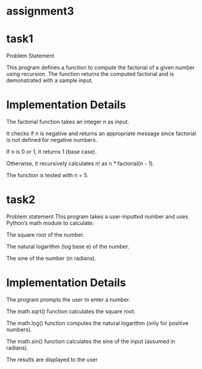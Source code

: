 # assignment3
# task1
Problem Statement

This program defines a function to compute the factorial of a given number using recursion. The function returns the computed factorial and is demonstrated with a sample input.

# Implementation Details

The factorial function takes an integer n as input.

It checks if n is negative and returns an appropriate message since factorial is not defined for negative numbers.

If n is 0 or 1, it returns 1 (base case).

Otherwise, it recursively calculates n! as n * factorial(n - 1).

The function is tested with n = 5.

# task2
Problem statement
This program takes a user-inputted number and uses Python’s math module to calculate:

The square root of the number.

The natural logarithm (log base e) of the number.

The sine of the number (in radians).

# Implementation Details

The program prompts the user to enter a number.

The math.sqrt() function calculates the square root.

The math.log() function computes the natural logarithm (only for positive numbers).

The math.sin() function calculates the sine of the input (assumed in radians).

The results are displayed to the user
